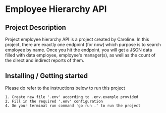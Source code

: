 # Employee Hierarchy API

## Project Description

Project employee hierarchy API is a project created by Caroline. In this project, there are exactly one endpoint (for now) which purpose is to search employee by name. Once you hit the endpoint, you will get a JSON data filled with data employee, employee's manager(s), as well as the count of the direct and indirect reports of them.

## Installing / Getting started

Please do refer to the instructions below to run this project

```shell
1. Create new file '.env' according to .env.example provided
2. Fill in the required '.env' configuration
4. On your terminal run command 'go run .' to run the project
```

